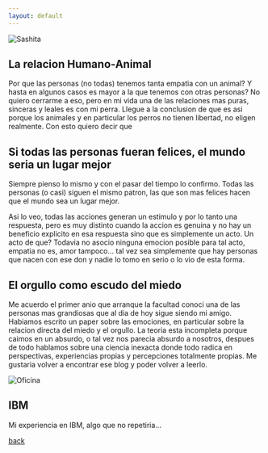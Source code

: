 ```yaml
---
layout: default
---
```


![Sashita](_site/assets/images/enanita.jpeg)
## La relacion Humano-Animal
Por que las personas (no todas) tenemos tanta empatia con un animal? Y hasta en algunos casos es mayor a la que tenemos con otras personas? No quiero cerrarme a eso, pero en mi vida una de las relaciones mas puras, sinceras y leales es con mi perra. Llegue a la conclusion de que es asi porque los animales y en particular los perros no tienen libertad, no eligen realmente. Con esto quiero decir que 


## Si todas las personas fueran felices, el mundo seria un lugar mejor
Siempre pienso lo mismo y con el pasar del tiempo lo confirmo. Todas las personas (o casi) siguen el mismo patron, las que son mas felices hacen que el mundo sea un lugar mejor.

Asi lo veo, todas las acciones generan un estimulo y por lo tanto una respuesta, pero es muy distinto cuando la accion es genuina y no hay un beneficio explicito en esa respuesta sino que es simplemente un acto. Un acto de que? Todavia no asocio ninguna emocion posible para tal acto, empatia no es, amor tampoco... tal vez sea simplemente que hay personas que nacen con ese don y nadie lo tomo en serio o lo vio de esta forma.


## El orgullo como escudo del miedo
Me acuerdo el primer anio que arranque la facultad conoci una de las personas mas grandiosas que al dia de hoy sigue siendo mi amigo. Habiamos escrito un paper sobre las emociones, en particular sobre la relacion directa del miedo y el orgullo. La teoria esta incompleta porque caimos en un absurdo, o tal vez nos parecia absurdo a nosotros, despues de todo hablamos sobre una ciencia inexacta donde todo radica en perspectivas, experiencias propias y percepciones totalmente propias. Me gustaria volver a encontrar ese blog y poder volver a leerlo.

![Oficina](_site/assets/images/oficina.JPEG)
## IBM
Mi experiencia en IBM, algo que no repetiria...

[back](./)
